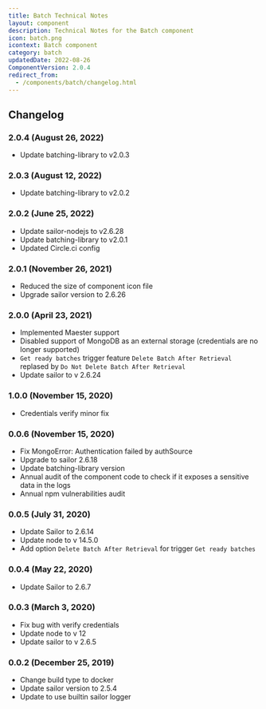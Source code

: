 ```yaml
---
title: Batch Technical Notes
layout: component
description: Technical Notes for the Batch component
icon: batch.png
icontext: Batch component
category: batch
updatedDate: 2022-08-26
ComponentVersion: 2.0.4
redirect_from:
  - /components/batch/changelog.html
---
```


## Changelog

### 2.0.4 (August 26, 2022)

* Update batching-library to v2.0.3

### 2.0.3 (August 12, 2022)

* Update batching-library to v2.0.2

### 2.0.2 (June 25, 2022)

* Update sailor-nodejs to v2.6.28
* Update batching-library to v2.0.1
* Updated Circle.ci config

### 2.0.1 (November 26, 2021)

* Reduced the size of component icon file
* Upgrade sailor version to 2.6.26

### 2.0.0 (April 23, 2021)

* Implemented Maester support
* Disabled support of MongoDB as an external storage (credentials are no longer supported)
* `Get ready batches` trigger feature `Delete Batch After Retrieval` replased by `Do Not Delete Batch After Retrieval`
* Update sailor to v 2.6.24

### 1.0.0 (November 15, 2020)

* Credentials verify minor fix

### 0.0.6 (November 15, 2020)

* Fix MongoError: Authentication failed by authSource
* Upgrade to sailor 2.6.18
* Update batching-library version
* Annual audit of the component code to check if it exposes a sensitive data in the logs
* Annual npm vulnerabilities audit

### 0.0.5 (July 31, 2020)

* Update Sailor to 2.6.14
* Update node to v 14.5.0
* Add option `Delete Batch After Retrieval` for trigger `Get ready batches`

### 0.0.4 (May 22, 2020)

* Update Sailor to 2.6.7

### 0.0.3 (March 3, 2020)

* Fix bug with verify credentials
* Update node to v 12
* Update sailor to v 2.6.5

### 0.0.2 (December 25, 2019)

* Change build type to docker
* Update sailor version to 2.5.4
* Update to use builtin sailor logger
